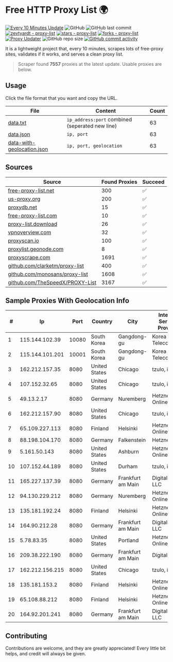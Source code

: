 
# Free HTTP Proxy List 🌍

[![Every 10 Minutes Update](https://github.com/mertguvencli/http-proxy-list/actions/workflows/main.yml/badge.svg?branch=main)](https://github.com/mertguvencli/http-proxy-list/actions/workflows/main.yml)
![GitHub](https://img.shields.io/github/license/mertguvencli/http-proxy-list)
![GitHub last commit](https://img.shields.io/github/last-commit/mertguvencli/http-proxy-list)
[![zevtyardt - proxy-list](https://img.shields.io/static/v1?label=zevtyardt&message=proxy-list&color=blue&logo=github)](https://github.com/zevtyardt/proxy-list "Go to GitHub repo")
[![stars - proxy-list](https://img.shields.io/github/stars/zevtyardt/proxy-list?style=social)](https://github.com/zevtyardt/proxy-list)
[![forks - proxy-list](https://img.shields.io/github/forks/zevtyardt/proxy-list?style=social)](https://github.com/zevtyardt/proxy-list)
[![Proxy Updater](https://github.com/zevtyardt/proxy-list/workflows/Proxy%20Updater/badge.svg)](https://github.com/zevtyardt/proxy-list/actions?query=workflow:"Proxy+Updater")
![GitHub repo size](https://img.shields.io/github/repo-size/zevtyardt/proxy-list)
[![GitHub commit activity](https://img.shields.io/github/commit-activity/m/zevtyardt/proxy-list?logo=commits)](https://github.com/zevtyardt/proxy-list/commits/main)

It is a lightweight project that, every 10 minutes, scrapes lots of free-proxy sites, validates if it works, and serves a clean proxy list.

> Scraper found **7557** proxies at the latest update. Usable proxies are below.

## Usage

Click the file format that you want and copy the URL.

|File|Content|Count|
|----|-------|-----|
|[data.txt](https://raw.githubusercontent.com/mertguvencli/http-proxy-list/main/proxy-list/data.txt)|`ip_address:port` combined (seperated new line)|63|
|[data.json](https://raw.githubusercontent.com/mertguvencli/http-proxy-list/main/proxy-list/data.json)|`ip, port`|63|
|[data-with-geolocation.json](https://raw.githubusercontent.com/mertguvencli/http-proxy-list/main/proxy-list/data-with-geolocation.json)|`ip, port, geolocation`|63|

## Sources

|Source|Found Proxies|Succeed|
|------|-------------|-------|
|[free-proxy-list.net](https://free-proxy-list.net)|300|✅|
|[us-proxy.org](https://www.us-proxy.org)|200|✅|
|[proxydb.net](http://proxydb.net)|15|✅|
|[free-proxy-list.com](https://free-proxy-list.com/?page=&port=&type%5B%5D=http&type%5B%5D=https&up_time=0&search=Search)|10|✅|
|[proxy-list.download](https://www.proxy-list.download/HTTP)|26|✅|
|[vpnoverview.com](https://vpnoverview.com/privacy/anonymous-browsing/free-proxy-servers)|32|✅|
|[proxyscan.io](https://www.proxyscan.io)|100|✅|
|[proxylist.geonode.com](https://proxylist.geonode.com/api/proxy-list?limit=300&page=1&sort_by=lastChecked&sort_type=desc&protocols=http,https)|8|✅|
|[proxyscrape.com](https://api.proxyscrape.com/v2/?request=displayproxies&protocol=http&timeout=10000&country=all&ssl=all&anonymity=all)|1691|✅|
|[github.com/clarketm/proxy-list](https://raw.githubusercontent.com/clarketm/proxy-list/master/proxy-list-raw.txt)|400|✅|
|[github.com/monosans/proxy-list](https://raw.githubusercontent.com/monosans/proxy-list/main/proxies/http.txt)|1608|✅|
|[github.com/TheSpeedX/PROXY-List](https://raw.githubusercontent.com/TheSpeedX/PROXY-List/master/http.txt)|3167|✅|


## Sample Proxies With Geolocation Info

|#|Ip|Port|Country|City|Internet Service Provider|
|-|--|----|-------|----|-------------------------|
|1|115.144.102.39|10080|South Korea|Gangdong-gu|Korea Telecom|
|2|115.144.101.201|10001|South Korea|Gangdong-gu|Korea Telecom|
|3|162.212.157.35|8080|United States|Chicago|tzulo, inc.|
|4|107.152.32.65|8080|United States|Chicago|tzulo, inc.|
|5|49.13.2.17|8080|Germany|Nuremberg|Hetzner Online GmbH|
|6|162.212.157.90|8080|United States|Chicago|tzulo, inc.|
|7|65.109.227.113|8080|Finland|Helsinki|Hetzner Online GmbH|
|8|88.198.104.170|8080|Germany|Falkenstein|Hetzner|
|9|5.161.50.143|8080|United States|Ashburn|Hetzner Online GmbH|
|10|107.152.44.189|8080|United States|Durham|tzulo, inc.|
|11|165.227.137.39|8080|Germany|Frankfurt am Main|DigitalOcean, LLC|
|12|94.130.229.212|8080|Germany|Nuremberg|Hetzner Online GmbH|
|13|135.181.192.24|8080|Finland|Helsinki|Hetzner Online GmbH|
|14|164.90.212.28|8080|Germany|Frankfurt am Main|DigitalOcean, LLC|
|15|5.78.83.35|8080|United States|Portland|Hetzner Online GmbH|
|16|209.38.222.190|8080|Germany|Frankfurt am Main|DigitalOcean|
|17|162.212.156.215|8080|United States|Chicago|tzulo, inc.|
|18|135.181.153.2|8080|Finland|Helsinki|Hetzner Online GmbH|
|19|65.108.88.212|8080|Finland|Helsinki|Hetzner Online GmbH|
|20|164.92.201.241|8080|Germany|Frankfurt am Main|DigitalOcean, LLC|



## Contributing

Contributions are welcome, and they are greatly appreciated! Every
little bit helps, and credit will always be given.

